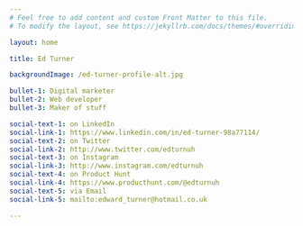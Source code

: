 ```yaml
---
# Feel free to add content and custom Front Matter to this file.
# To modify the layout, see https://jekyllrb.com/docs/themes/#overriding-theme-defaults

layout: home

title: Ed Turner

backgroundImage: /ed-turner-profile-alt.jpg

bullet-1: Digital marketer
bullet-2: Web developer
bullet-3: Maker of stuff

social-text-1: on LinkedIn
social-link-1: https://www.linkedin.com/in/ed-turner-98a77114/
social-text-2: on Twitter
social-link-2: http://www.twitter.com/edturnuh
social-text-3: on Instagram
social-link-3: http://www.instagram.com/edturnuh
social-text-4: on Product Hunt
social-link-4: https://www.producthunt.com/@edturnuh
social-text-5: via Email
social-link-5: mailto:edward_turner@hotmail.co.uk

---
```

